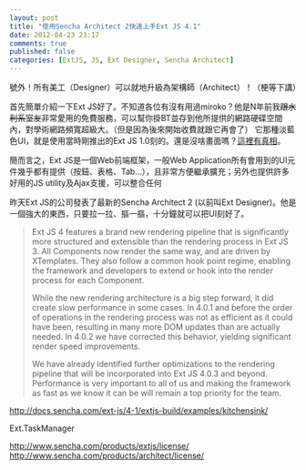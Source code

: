 ```yaml
---
layout: post
title: "使用Sencha Architect 2快速上手Ext JS 4.1"
date: 2012-04-23 23:17
comments: true                                 
published: false
categories: [ExtJS, JS, Ext Designer, Sencha Architect]
---
```

號外！所有美工（Designer）可以就地升級為架構師（Architect）！（梗等下講）

首先簡單介紹一下Ext JS好了。不知道各位有沒有用過miroko？他是N年前我<del>跟水利系室友</del>非常愛用的免費服務，可以幫你掛BT並存到他所提供的網路硬碟空間內，對學術網路頻寬超級大。（但是因為後來開始收費就跟它再會了） 它那種淡藍色UI，就是使用當時剛推出的Ext JS 1.0刻的。還是沒啥畫面嗎？[這裡有真相](http://www.freegroup.org/2009/06/free-online-storage-miroko/)。

簡而言之，Ext JS是一個Web前端框架，一般Web Application所有會用到的UI元件幾乎都有提供（按鈕、表格、Tab…），且非常方便繼承擴充；另外也提供許多好用的JS utility及Ajax支援，可以整合任何



昨天Ext JS的公司發表了最新的Sencha Architect 2 (以前叫Ext Designer)。他是一個強大的東西，只要拉一拉、摳一摳，十分鐘就可以把UI刻好了。

>	Ext JS 4 features a brand new rendering pipeline that is significantly more structured and extensible than the rendering process in Ext JS 3. All Components now render the same way, and are driven by XTemplates. They also follow a common hook point regime, enabling the framework and developers to extend or hook into the render process for each Component.
>	
>	While the new rendering architecture is a big step forward, it did create slow performance in some cases. In 4.0.1 and before the order of operations in the rendering process was not as efficient as it could have been, resulting in many more DOM updates than are actually needed. In 4.0.2 we have corrected this behavior, yielding significant render speed improvements.
>	
>	We have already identified further optimizations to the rendering pipeline that will be incorporated into Ext JS 4.0.3 and beyond. Performance is very important to all of us and making the framework as fast as we know it can be will remain a top priority for the team.


http://docs.sencha.com/ext-js/4-1/extjs-build/examples/kitchensink/


Ext.TaskManager

http://www.sencha.com/products/extjs/license/
http://www.sencha.com/products/architect/license/